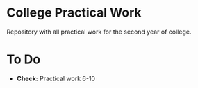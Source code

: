# College Practical Work
Repository with all practical work for the second year of college.

# To Do
- **Check:** Practical work 6-10
